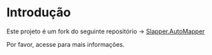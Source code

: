 # Introdução

Este projeto é um fork do seguinte repositório -> [Slapper.AutoMapper](https://github.com/SlapperAutoMapper/Slapper.AutoMapper)

Por favor, acesse para mais informações.